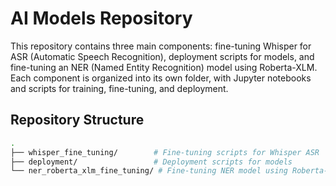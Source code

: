 # AI Models Repository

This repository contains three main components: fine-tuning Whisper for ASR (Automatic Speech Recognition), deployment scripts for models, and fine-tuning an NER (Named Entity Recognition) model using Roberta-XLM. Each component is organized into its own folder, with Jupyter notebooks and scripts for training, fine-tuning, and deployment.

## Repository Structure

```bash
.
├── whisper_fine_tuning/        # Fine-tuning scripts for Whisper ASR
├── deployment/                 # Deployment scripts for models
└── ner_roberta_xlm_fine_tuning/ # Fine-tuning NER model using Roberta-XLM